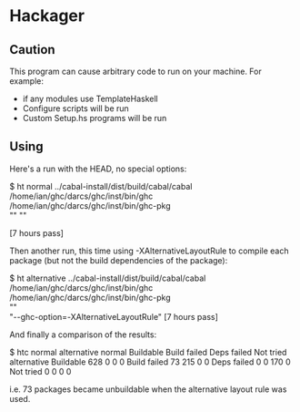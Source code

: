 Hackager
========

Caution
-------
This program can cause arbitrary code to run on your machine. For
example:
* if any modules use TemplateHaskell
* Configure scripts will be run
* Custom Setup.hs programs will be run

Using
-----
Here's a run with the HEAD, no special options:

$ ht normal ../cabal-install/dist/build/cabal/cabal  \
            /home/ian/ghc/darcs/ghc/inst/bin/ghc     \
            /home/ian/ghc/darcs/ghc/inst/bin/ghc-pkg \
            "" ""

[7 hours pass]

Then another run, this time using -XAlternativeLayoutRule to compile
each package (but not the build dependencies of the package):

$ ht alternative ../cabal-install/dist/build/cabal/cabal  \
                 /home/ian/ghc/darcs/ghc/inst/bin/ghc     \
                 /home/ian/ghc/darcs/ghc/inst/bin/ghc-pkg \
                 ""                                       \
                 "--ghc-option=-XAlternativeLayoutRule"
[7 hours pass]

And finally a comparison of the results:

$ htc normal alternative
                            normal
                         Buildable Build failed Deps failed Not tried
alternative Buildable          628            0           0         0
            Build failed        73          215           0         0
            Deps failed          0            0         170         0
            Not tried            0            0           0         0

i.e. 73 packages became unbuildable when the alternative layout rule was
used.

